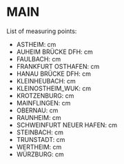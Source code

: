 # MAIN

List of measuring points:

* ASTHEIM: <Value topic="rivers/pegel-online/MAIN/ASTHEIM/measurementValue"/> cm
* AUHEIM BRÜCKE DFH: <Value topic="rivers/pegel-online/MAIN/AUHEIM BRÜCKE DFH/measurementValue"/> cm
* FAULBACH: <Value topic="rivers/pegel-online/MAIN/FAULBACH/measurementValue"/> cm
* FRANKFURT OSTHAFEN: <Value topic="rivers/pegel-online/MAIN/FRANKFURT OSTHAFEN/measurementValue"/> cm
* HANAU BRÜCKE DFH: <Value topic="rivers/pegel-online/MAIN/HANAU BRÜCKE DFH/measurementValue"/> cm
* KLEINHEUBACH: <Value topic="rivers/pegel-online/MAIN/KLEINHEUBACH/measurementValue"/> cm
* KLEINOSTHEIM_WUK: <Value topic="rivers/pegel-online/MAIN/KLEINOSTHEIM_WUK/measurementValue"/> cm
* KROTZENBURG: <Value topic="rivers/pegel-online/MAIN/KROTZENBURG/measurementValue"/> cm
* MAINFLINGEN: <Value topic="rivers/pegel-online/MAIN/MAINFLINGEN/measurementValue"/> cm
* OBERNAU: <Value topic="rivers/pegel-online/MAIN/OBERNAU/measurementValue"/> cm
* RAUNHEIM: <Value topic="rivers/pegel-online/MAIN/RAUNHEIM/measurementValue"/> cm
* SCHWEINFURT NEUER HAFEN: <Value topic="rivers/pegel-online/MAIN/SCHWEINFURT NEUER HAFEN/measurementValue"/> cm
* STEINBACH: <Value topic="rivers/pegel-online/MAIN/STEINBACH/measurementValue"/> cm
* TRUNSTADT: <Value topic="rivers/pegel-online/MAIN/TRUNSTADT/measurementValue"/> cm
* WERTHEIM: <Value topic="rivers/pegel-online/MAIN/WERTHEIM/measurementValue"/> cm
* WÜRZBURG: <Value topic="rivers/pegel-online/MAIN/WÜRZBURG/measurementValue"/> cm
